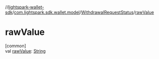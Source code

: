 //[lightspark-wallet-sdk](../../../index.md)/[com.lightspark.sdk.wallet.model](../index.md)/[WithdrawalRequestStatus](index.md)/[rawValue](raw-value.md)

# rawValue

[common]\
val [rawValue](raw-value.md): [String](https://kotlinlang.org/api/latest/jvm/stdlib/kotlin/-string/index.html)
